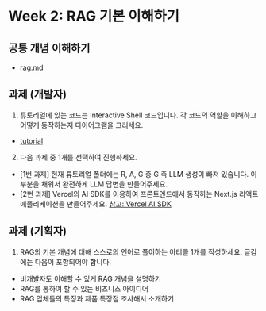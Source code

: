 # Week 2: RAG 기본 이해하기
## 공통 개념 이해하기
* [rag.md](docs%2Frag.md) 

## 과제 (개발자)
1. 튜토리얼에 있는 코드는 Interactive Shell 코드입니다. 각 코드의 역할을 이해하고 어떻게 동작하는지 다이어그램을 그리세요.
* [tutorial](tutorial)
2. 다음 과제 중 1개를 선택하여 진행하세요.
* [1번 과제] 현재 튜토리얼 폴더에는 R, A, G 중 G 즉 LLM 생성이 빠져 있습니다. 이 부분을 채워서 완전하게 LLM 답변을 만들어주세요.
* [2번 과제] Vercel의 AI SDK를 이용하여 프론트엔드에서 동작하는 Next.js 리액트 애플리케이션을 만들어주세요. [참고: Vercel AI SDK](https://sdk.vercel.ai/docs/guides/rag-chatbot)

## 과제 (기획자)
1. RAG의 기본 개념에 대해 스스로의 언어로 풀이하는 아티클 1개를 작성하세요. 글감에는 다음이 포함되어야 합니다.
* 비개발자도 이해할 수 있게 RAG 개념을 설명하기
* RAG를 통하여 할 수 있는 비즈니스 아이디어
* RAG 업체들의 특징과 제품 특장점 조사해서 소개하기

